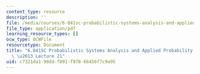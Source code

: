 ```yaml
---
content_type: resource
description: ''
file: /media/courses/6-041sc-probabilistic-systems-analysis-and-applied-probability-fall-2013/c7321da198ddf891f97866456f7c9a95_MIT6_041SCF13_lec21_300k.pdf
file_type: application/pdf
learning_resource_types: []
ocw_type: OCWFile
resourcetype: Document
title: "6.041SC Probabilistic Systems Analysis and Applied Probability, Fall 2013Transcript\
  \ \u2013 Lecture 21"
uid: c7321da1-98dd-f891-f978-66456f7c9a95
---
```

